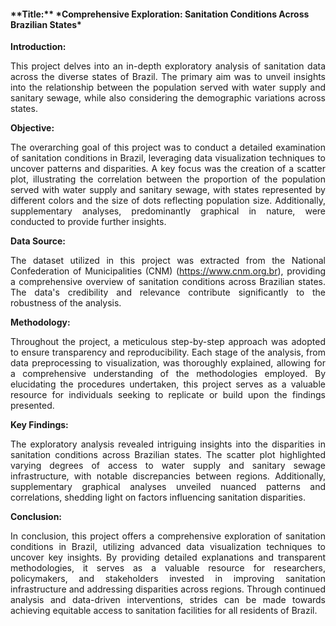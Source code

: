 <h4>**Title:** *Comprehensive Exploration: Sanitation Conditions Across Brazilian States*</h4>

**Introduction:**

<p align="justify">This project delves into an in-depth exploratory analysis of sanitation data across the diverse states of Brazil. The primary aim was to unveil insights into the relationship between the population served with water supply and sanitary sewage, while also considering the demographic variations across states.</p>

**Objective:**

<p align="justify">The overarching goal of this project was to conduct a detailed examination of sanitation conditions in Brazil, leveraging data visualization techniques to uncover patterns and disparities. A key focus was the creation of a scatter plot, illustrating the correlation between the proportion of the population served with water supply and sanitary sewage, with states represented by different colors and the size of dots reflecting population size. Additionally, supplementary analyses, predominantly graphical in nature, were conducted to provide further insights.</p>

**Data Source:**

<p align="justify">The dataset utilized in this project was extracted from the National Confederation of Municipalities (CNM) (<a href="https://www.datascienceacademy.com.br/" target="_blank">https://www.cnm.org.br</a>), providing a comprehensive overview of sanitation conditions across Brazilian states. The data's credibility and relevance contribute significantly to the robustness of the analysis.</p>

**Methodology:**

<p align="justify">Throughout the project, a meticulous step-by-step approach was adopted to ensure transparency and reproducibility. Each stage of the analysis, from data preprocessing to visualization, was thoroughly explained, allowing for a comprehensive understanding of the methodologies employed. By elucidating the procedures undertaken, this project serves as a valuable resource for individuals seeking to replicate or build upon the findings presented.</p>

**Key Findings:**

<p align="justify">The exploratory analysis revealed intriguing insights into the disparities in sanitation conditions across Brazilian states. The scatter plot highlighted varying degrees of access to water supply and sanitary sewage infrastructure, with notable discrepancies between regions. Additionally, supplementary graphical analyses unveiled nuanced patterns and correlations, shedding light on factors influencing sanitation disparities.</p>

**Conclusion:**

<p align="justify">In conclusion, this project offers a comprehensive exploration of sanitation conditions in Brazil, utilizing advanced data visualization techniques to uncover key insights. By providing detailed explanations and transparent methodologies, it serves as a valuable resource for researchers, policymakers, and stakeholders invested in improving sanitation infrastructure and addressing disparities across regions. Through continued analysis and data-driven interventions, strides can be made towards achieving equitable access to sanitation facilities for all residents of Brazil.</p>
